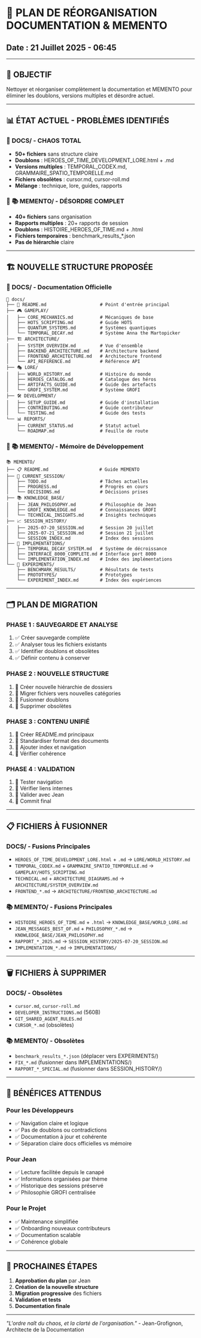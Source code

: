# 🧹 PLAN DE RÉORGANISATION DOCUMENTATION & MEMENTO
## Date : 21 Juillet 2025 - 06:45

---

## 🎯 **OBJECTIF**
Nettoyer et réorganiser complètement la documentation et MEMENTO pour éliminer les doublons, versions multiples et désordre actuel.

---

## 📊 **ÉTAT ACTUEL - PROBLÈMES IDENTIFIÉS**

### 🔴 **DOCS/ - CHAOS TOTAL**
- **50+ fichiers** sans structure claire
- **Doublons** : HEROES_OF_TIME_DEVELOPMENT_LORE.html + .md
- **Versions multiples** : TEMPORAL_CODEX.md, GRAMMAIRE_SPATIO_TEMPORELLE.md
- **Fichiers obsolètes** : cursor.md, cursor-roll.md
- **Mélange** : technique, lore, guides, rapports

### 🔴 **📚 MEMENTO/ - DÉSORDRE COMPLET**
- **40+ fichiers** sans organisation
- **Rapports multiples** : 20+ rapports de session
- **Doublons** : HISTOIRE_HEROES_OF_TIME.md + .html
- **Fichiers temporaires** : benchmark_results_*.json
- **Pas de hiérarchie** claire

---

## 🏗️ **NOUVELLE STRUCTURE PROPOSÉE**

### 📁 **DOCS/ - Documentation Officielle**
```
📖 docs/
├── 📖 README.md                    # Point d'entrée principal
├── 🎮 GAMEPLAY/
│   ├── CORE_MECHANICS.md          # Mécaniques de base
│   ├── HOTS_SCRIPTING.md          # Guide HOTS
│   ├── QUANTUM_SYSTEMS.md         # Systèmes quantiques
│   └── TEMPORAL_DECAY.md          # Système Anna the Martopicker
├── 🏗️ ARCHITECTURE/
│   ├── SYSTEM_OVERVIEW.md         # Vue d'ensemble
│   ├── BACKEND_ARCHITECTURE.md    # Architecture backend
│   ├── FRONTEND_ARCHITECTURE.md   # Architecture frontend
│   └── API_REFERENCE.md           # Référence API
├── 🎭 LORE/
│   ├── WORLD_HISTORY.md           # Histoire du monde
│   ├── HEROES_CATALOG.md          # Catalogue des héros
│   ├── ARTIFACTS_GUIDE.md         # Guide des artefacts
│   └── GROFI_SYSTEM.md            # Système GROFI
├── 🛠️ DEVELOPMENT/
│   ├── SETUP_GUIDE.md             # Guide d'installation
│   ├── CONTRIBUTING.md            # Guide contributeur
│   └── TESTING.md                 # Guide des tests
└── 📊 REPORTS/
    ├── CURRENT_STATUS.md          # Statut actuel
    └── ROADMAP.md                 # Feuille de route
```

### 📁 **📚 MEMENTO/ - Mémoire de Développement**
```
📚 MEMENTO/
├── 📋 README.md                   # Guide MEMENTO
├── 🎯 CURRENT_SESSION/
│   ├── TODO.md                    # Tâches actuelles
│   ├── PROGRESS.md                # Progrès en cours
│   └── DECISIONS.md               # Décisions prises
├── 📚 KNOWLEDGE_BASE/
│   ├── JEAN_PHILOSOPHY.md         # Philosophie de Jean
│   ├── GROFI_KNOWLEDGE.md         # Connaissances GROFI
│   └── TECHNICAL_INSIGHTS.md      # Insights techniques
├── 📈 SESSION_HISTORY/
│   ├── 2025-07-20_SESSION.md      # Session 20 juillet
│   ├── 2025-07-21_SESSION.md      # Session 21 juillet
│   └── SESSION_INDEX.md           # Index des sessions
├── 🔧 IMPLEMENTATIONS/
│   ├── TEMPORAL_DECAY_SYSTEM.md   # Système de décroissance
│   ├── INTERFACE_8000_COMPLETE.md # Interface port 8000
│   └── IMPLEMENTATION_INDEX.md    # Index des implémentations
└── 🧪 EXPERIMENTS/
    ├── BENCHMARK_RESULTS/         # Résultats de tests
    ├── PROTOTYPES/                # Prototypes
    └── EXPERIMENT_INDEX.md        # Index des expériences
```

---

## 🗂️ **PLAN DE MIGRATION**

### **PHASE 1 : SAUVEGARDE ET ANALYSE**
1. ✅ Créer sauvegarde complète
2. ✅ Analyser tous les fichiers existants
3. ✅ Identifier doublons et obsolètes
4. ✅ Définir contenu à conserver

### **PHASE 2 : NOUVELLE STRUCTURE**
1. 🔄 Créer nouvelle hiérarchie de dossiers
2. 🔄 Migrer fichiers vers nouvelles catégories
3. 🔄 Fusionner doublons
4. 🔄 Supprimer obsolètes

### **PHASE 3 : CONTENU UNIFIÉ**
1. 🔄 Créer README.md principaux
2. 🔄 Standardiser format des documents
3. 🔄 Ajouter index et navigation
4. 🔄 Vérifier cohérence

### **PHASE 4 : VALIDATION**
1. 🔄 Tester navigation
2. 🔄 Vérifier liens internes
3. 🔄 Valider avec Jean
4. 🔄 Commit final

---

## 📋 **FICHIERS À FUSIONNER**

### **DOCS/ - Fusions Principales**
- `HEROES_OF_TIME_DEVELOPMENT_LORE.html` + `.md` → `LORE/WORLD_HISTORY.md`
- `TEMPORAL_CODEX.md` + `GRAMMAIRE_SPATIO_TEMPORELLE.md` → `GAMEPLAY/HOTS_SCRIPTING.md`
- `TECHNICAL.md` + `ARCHITECTURE_DIAGRAMS.md` → `ARCHITECTURE/SYSTEM_OVERVIEW.md`
- `FRONTEND_*.md` → `ARCHITECTURE/FRONTEND_ARCHITECTURE.md`

### **📚 MEMENTO/ - Fusions Principales**
- `HISTOIRE_HEROES_OF_TIME.md` + `.html` → `KNOWLEDGE_BASE/WORLD_LORE.md`
- `JEAN_MESSAGES_BEST_OF.md` + `PHILOSOPHY_*.md` → `KNOWLEDGE_BASE/JEAN_PHILOSOPHY.md`
- `RAPPORT_*_2025.md` → `SESSION_HISTORY/2025-07-20_SESSION.md`
- `IMPLEMENTATION_*.md` → `IMPLEMENTATIONS/`

---

## 🗑️ **FICHIERS À SUPPRIMER**

### **DOCS/ - Obsolètes**
- `cursor.md`, `cursor-roll.md`
- `DEVELOPER_INSTRUCTIONS.md` (560B)
- `GIT_SHARED_AGENT_RULES.md`
- `CURSOR_*.md` (obsolètes)

### **📚 MEMENTO/ - Obsolètes**
- `benchmark_results_*.json` (déplacer vers EXPERIMENTS/)
- `FIX_*.md` (fusionner dans IMPLEMENTATIONS/)
- `RAPPORT_*_SPECIAL.md` (fusionner dans SESSION_HISTORY/)

---

## 🎯 **BÉNÉFICES ATTENDUS**

### **Pour les Développeurs**
- ✅ Navigation claire et logique
- ✅ Pas de doublons ou contradictions
- ✅ Documentation à jour et cohérente
- ✅ Séparation claire docs officielles vs mémoire

### **Pour Jean**
- ✅ Lecture facilitée depuis le canapé
- ✅ Informations organisées par thème
- ✅ Historique des sessions préservé
- ✅ Philosophie GROFI centralisée

### **Pour le Projet**
- ✅ Maintenance simplifiée
- ✅ Onboarding nouveaux contributeurs
- ✅ Documentation scalable
- ✅ Cohérence globale

---

## 🚀 **PROCHAINES ÉTAPES**

1. **Approbation du plan** par Jean
2. **Création de la nouvelle structure**
3. **Migration progressive** des fichiers
4. **Validation et tests**
5. **Documentation finale**

---

*"L'ordre naît du chaos, et la clarté de l'organisation."* - Jean-Grofignon, Architecte de la Documentation 